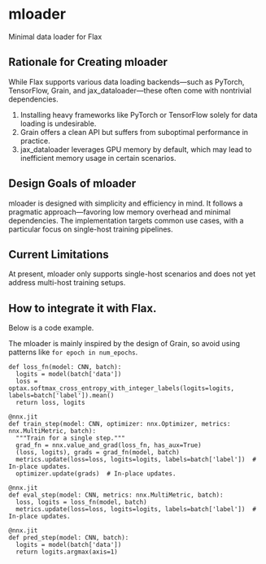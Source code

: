 # mloader
Minimal data loader for Flax

## Rationale for Creating mloader
While Flax supports various data loading backends—such as PyTorch, TensorFlow, Grain, and jax_dataloader—these often come with nontrivial dependencies.
1. Installing heavy frameworks like PyTorch or TensorFlow solely for data loading is undesirable.
2. Grain offers a clean API but suffers from suboptimal performance in practice.
3. jax_dataloader leverages GPU memory by default, which may lead to inefficient memory usage in certain scenarios.

## Design Goals of mloader
mloader is designed with simplicity and efficiency in mind.
It follows a pragmatic approach—favoring low memory overhead and minimal dependencies.
The implementation targets common use cases, with a particular focus on single-host training pipelines.

## Current Limitations
At present, mloader only supports single-host scenarios and does not yet address multi-host training setups.

## How to integrate it with Flax. 
Below is a code example.

The mloader is mainly inspired by the design of Grain, so avoid using patterns like `for epoch in num_epochs`.

```
def loss_fn(model: CNN, batch):
  logits = model(batch['data'])
  loss = optax.softmax_cross_entropy_with_integer_labels(logits=logits, labels=batch['label']).mean()
  return loss, logits

@nnx.jit
def train_step(model: CNN, optimizer: nnx.Optimizer, metrics: nnx.MultiMetric, batch):
  """Train for a single step."""
  grad_fn = nnx.value_and_grad(loss_fn, has_aux=True)
  (loss, logits), grads = grad_fn(model, batch)
  metrics.update(loss=loss, logits=logits, labels=batch['label'])  # In-place updates.
  optimizer.update(grads)  # In-place updates.

@nnx.jit
def eval_step(model: CNN, metrics: nnx.MultiMetric, batch):
  loss, logits = loss_fn(model, batch)
  metrics.update(loss=loss, logits=logits, labels=batch['label'])  # In-place updates.

@nnx.jit
def pred_step(model: CNN, batch):
  logits = model(batch['data'])
  return logits.argmax(axis=1)
```